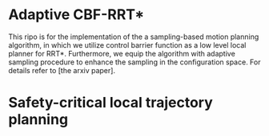 # Adaptive CBF-RRT* 
This ripo is for the implementation of the a sampling-based motion planning algorithm, in which we utilize control barrier function as a low level local planner for RRT*. Furthermore, we equip the algorithm with adaptive sampling procedure to enhance the sampling in the configuration space. For details refer to [the arxiv paper]. 

# Safety-critical local trajectory planning 
